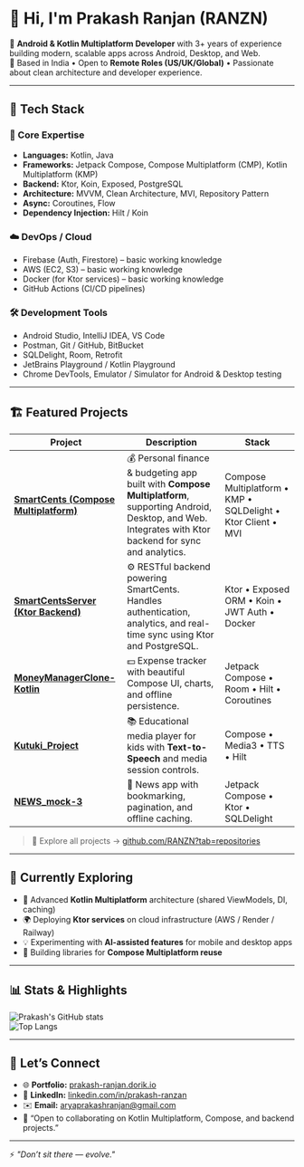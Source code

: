 # 👋 Hi, I'm Prakash Ranjan (RANZN)

🚀 **Android & Kotlin Multiplatform Developer** with 3+ years of experience building modern, scalable apps across Android, Desktop, and Web.  
💼 Based in India • Open to **Remote Roles (US/UK/Global)** • Passionate about clean architecture and developer experience.

---

## 🧰 Tech Stack

### 🎯 Core Expertise
- **Languages:** Kotlin, Java  
- **Frameworks:** Jetpack Compose, Compose Multiplatform (CMP), Kotlin Multiplatform (KMP)  
- **Backend:** Ktor, Koin, Exposed, PostgreSQL  
- **Architecture:** MVVM, Clean Architecture, MVI, Repository Pattern  
- **Async:** Coroutines, Flow  
- **Dependency Injection:** Hilt / Koin  

### ☁️ DevOps / Cloud
- Firebase (Auth, Firestore) – basic working knowledge  
- AWS (EC2, S3) – basic working knowledge  
- Docker (for Ktor services) – basic working knowledge  
- GitHub Actions (CI/CD pipelines)

### 🛠️ Development Tools
- Android Studio, IntelliJ IDEA, VS Code  
- Postman, Git / GitHub, BitBucket  
- SQLDelight, Room, Retrofit  
- JetBrains Playground / Kotlin Playground
- Chrome DevTools, Emulator / Simulator for Android & Desktop testing

---

## 🏗️ Featured Projects

| Project | Description | Stack |
|----------|--------------|-------|
| [**SmartCents (Compose Multiplatform)**](https://github.com/RANZN/SmartCents) | 💰 Personal finance & budgeting app built with **Compose Multiplatform**, supporting Android, Desktop, and Web. Integrates with Ktor backend for sync and analytics. | Compose Multiplatform • KMP • SQLDelight • Ktor Client • MVI |
| [**SmartCentsServer (Ktor Backend)**](https://github.com/RANZN/SmartCentsServer) | ⚙️ RESTful backend powering SmartCents. Handles authentication, analytics, and real-time sync using Ktor and PostgreSQL. | Ktor • Exposed ORM • Koin • JWT Auth • Docker |
| [**MoneyManagerClone-Kotlin**](https://github.com/RANZN/MoneyManagerClone-Kotlin) | 💵 Expense tracker with beautiful Compose UI, charts, and offline persistence. | Jetpack Compose • Room • Hilt • Coroutines |
| [**Kutuki_Project**](https://github.com/RANZN/Kutuki_Project) | 📚 Educational media player for kids with **Text-to-Speech** and media session controls. | Compose • Media3 • TTS • Hilt |
| [**NEWS_mock-3**](https://github.com/RANZN/NEWS_mock-3) | 📰 News app with bookmarking, pagination, and offline caching. | Jetpack Compose • Ktor • SQLDelight |

> 🧩 Explore all projects → [github.com/RANZN?tab=repositories](https://github.com/RANZN?tab=repositories)

---

## 🧠 Currently Exploring
- 🚀 Advanced **Kotlin Multiplatform** architecture (shared ViewModels, DI, caching)  
- 🌍 Deploying **Ktor services** on cloud infrastructure (AWS / Render / Railway)  
- 💡 Experimenting with **AI-assisted features** for mobile and desktop apps  
- 🧩 Building libraries for **Compose Multiplatform reuse**  

---

## 📊 Stats & Highlights

![Prakash's GitHub stats](https://github-readme-stats.vercel.app/api?username=RANZN&show_icons=true&theme=tokyonight)  
![Top Langs](https://github-readme-stats.vercel.app/api/top-langs/?username=RANZN&layout=compact&theme=tokyonight)

---

## 💬 Let’s Connect

- 🌐 **Portfolio:** [prakash-ranjan.dorik.io](https://prakash-ranjan.dorik.io/)  
- 💼 **LinkedIn:** [linkedin.com/in/prakash-ranzan](https://www.linkedin.com/in/prakash-ranzan/)  
- ✉️ **Email:** [aryaprakashranjan@gmail.com](mailto:aryaprakashranjan@gmail.com)  
- 💬 “Open to collaborating on Kotlin Multiplatform, Compose, and backend projects.”

---

⚡ *"Don’t sit there — evolve."*  

